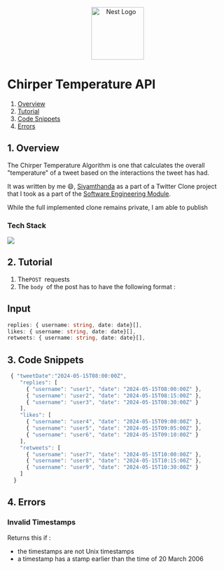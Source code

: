 <p align="center">
  <a href="https://nestjs.com/" target="blank"><img src="https://github.com/siyamthandandlovu/documentation/assets/99127918/d164bb02-8c5d-43b6-85d2-cb1c86cab51c" width="120" alt="Nest Logo" /></a>
</p>


# Chirper Temperature API

1. [Overview](https://github.com/siyamthandandlovu/chirper/blob/documentation/README.md#1-overview)
2. [Tutorial](https://github.com/siyamthandandlovu/chirper/blob/documentation/README.md#2-tutoriall)
3. [Code Snippets](https://github.com/siyamthandandlovu/chirper/blob/documentation/README.md#3-code-snippets)
4. [Errors](https://github.com/siyamthandandlovu/chirper/blob/documentation/README.md#4-errors)


## 1. Overview

The Chirper Temperature Algorithm is one that calculates the overall "temperature" of a tweet based on the interactions the tweet has had.

It was written by me 😄, [Siyamthanda](https://siyamthandandlovu.netlify.app/) as a part of a Twitter Clone project that I took as a part of the [Software Engineering Module](https://www.cs.up.ac.za/module/cos301/).

While the full implemented clone remains private, I am able to publish

### Tech Stack
<p align="">
    <img src="https://skillicons.dev/icons?i=typescript,kubernetes,docker,c,vim" />
</p>


## 2. Tutorial

1. The`POST `requests
2. The `body `of the post has to have the following format : 



## Input

```typescript
replies: { username: string, date: date}[],
likes: { username: string, date: date}[],
retweets: { username: string, date: date}[],
``` 

## 3. Code Snippets
```typescript
 { "tweetDate":"2024-05-15T08:00:00Z",
    "replies": [
      { "username": "user1", "date": "2024-05-15T08:00:00Z" },
      { "username": "user2", "date": "2024-05-15T08:15:00Z" },
      { "username": "user3", "date": "2024-05-15T08:30:00Z" }
    ],
    "likes": [
      { "username": "user4", "date": "2024-05-15T09:00:00Z" },
      { "username": "user5", "date": "2024-05-15T09:05:00Z" },
      { "username": "user6", "date": "2024-05-15T09:10:00Z" }
    ],
    "retweets": [
      { "username": "user7", "date": "2024-05-15T10:00:00Z" },
      { "username": "user8", "date": "2024-05-15T10:15:00Z" },
      { "username": "user9", "date": "2024-05-15T10:30:00Z" }
    ]
  }
```


## 4. Errors
### Invalid Timestamps 
Returns this if :
- the timestamps are not Unix timestamps
- a timestamp has a stamp earlier than the time of 20 March 2006

